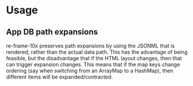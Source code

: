 # Usage

## App DB path expansions

re-frame-10x preserves path expansions by using the JSONML 
that is rendered, rather than the actual data path. This has the advantage 
of being feasible, but the disadvantage that if the HTML layout changes, 
then that can trigger expansion changes. This means that if the map keys 
change ordering (say when switching from an ArrayMap to a HashMap), then 
different items will be expanded/contracted.
